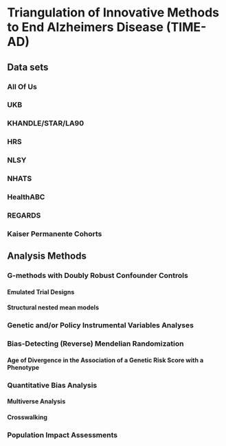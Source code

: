 # Triangulation of Innovative Methods to End Alzheimers Disease (TIME-AD)



## Data sets
### All Of Us
### UKB
### KHANDLE/STAR/LA90
### HRS
### NLSY
### NHATS
### HealthABC
### REGARDS
### Kaiser Permanente Cohorts


## Analysis Methods
### G-methods with Doubly Robust Confounder Controls
#### Emulated Trial Designs
#### Structural nested mean models
### Genetic and/or Policy Instrumental Variables Analyses
### Bias-Detecting (Reverse) Mendelian Randomization
#### Age of Divergence in the Association of a Genetic Risk Score with a Phenotype
### Quantitative Bias Analysis
#### Multiverse Analysis
#### Crosswalking 
### Population Impact Assessments
